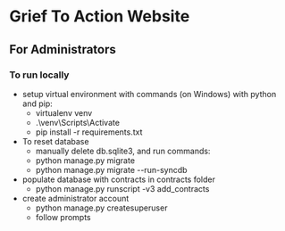 # Grief To Action Website
## For Administrators
### To run locally
* setup virtual environment with commands (on Windows) with python and pip:
  * virtualenv venv
  * .\venv\Scripts\Activate
  * pip install -r requirements.txt
* To reset database
  * manually delete db.sqlite3, and run commands:
  * python manage.py migrate
  * python manage.py migrate --run-syncdb
* populate database with contracts in contracts folder
  * python manage.py runscript -v3 add_contracts
* create administrator account
  * python manage.py createsuperuser
  * follow prompts
